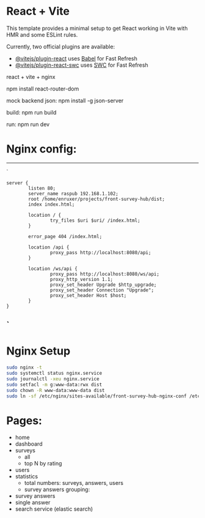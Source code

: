 # React + Vite

This template provides a minimal setup to get React working in Vite with HMR and some ESLint rules.

Currently, two official plugins are available:

- [@vitejs/plugin-react](https://github.com/vitejs/vite-plugin-react/blob/main/packages/plugin-react/README.md) uses [Babel](https://babeljs.io/) for Fast Refresh
- [@vitejs/plugin-react-swc](https://github.com/vitejs/vite-plugin-react-swc) uses [SWC](https://swc.rs/) for Fast Refresh

react + vite + nginx

npm install react-router-dom

mock backend json:
 npm install -g json-server

build:
npm run build

run:
npm run dev

# Nginx config:
-------
`

    server {
            listen 80;
            server_name raspub 192.168.1.102;
            root /home/enruxer/projects/front-survey-hub/dist;
            index index.html;
    
            location / {
                    try_files $uri $uri/ /index.html;
            }
    
            error_page 404 /index.html;
    
            location /api {
                    proxy_pass http://localhost:8080/api;
            }
    
            location /ws/api {
                    proxy_pass http://localhost:8080/ws/api;
                    proxy_http_version 1.1;
                    proxy_set_header Upgrade $http_upgrade;
                    proxy_set_header Connection "Upgrade";
                    proxy_set_header Host $host;
            }
    }

`
------
# Nginx Setup

```bash
sudo nginx -t
sudo systemctl status nginx.service
sudo journalctl -xeu nginx.service
sudo setfacl -m g:www-data:rwx dist
sudo chown -R www-data:www-data dist
sudo ln -sf /etc/nginx/sites-available/front-survey-hub-nginx-conf /etc/nginx/sites-enabled/front-survey-hub-nginx-symln
```

# Pages:
- home 
- dashboard
- surveys
  - all
  - top N by rating
- users
- statistics
  - total numbers: surveys, answers, users
  - survey answers grouping:
- survey answers
- single answer
- search service (elastic search)